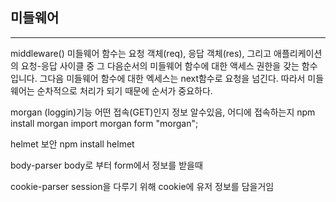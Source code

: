 ## 미들웨어

---

middleware()
미들웨어 함수는 요청 객체(req), 응답 객체(res), 그리고 애플리케이션의 요청-응답 사이클 중 그 다음순서의 미들웨어 함수에 대한 액세스 권한을 갖는 함수 입니다. 그다음 미들웨어 함수에 대한 엑세스는 next함수로 요청을 넘긴다.
따라서 미들웨어는 순차적으로 처리가 되기 때문에 순서가 중요하다.

morgan
(loggin)기능 어떤 접속(GET)인지 정보 알수있음, 어디에 접속하는지
npm install morgan
import morgan form "morgan";

helmet
보안
npm install helmet

body-parser
body로 부터 form에서 정보를 받을때

cookie-parser
session을 다루기 위해 cookie에 유저 정보를 담을거임
